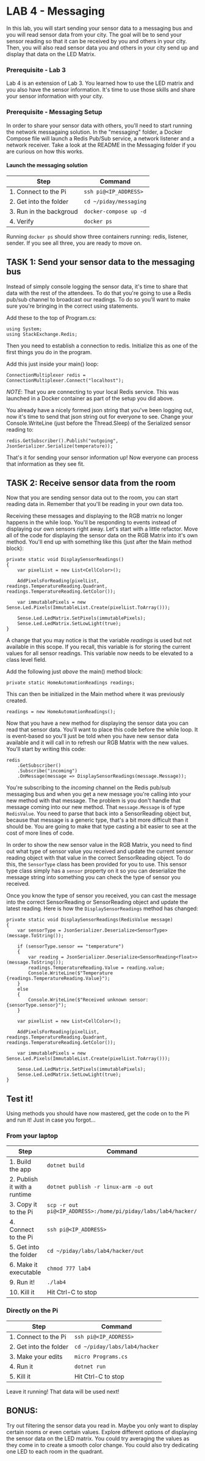 # LAB 4 - Messaging
In this lab, you will start sending your sensor data to a messaging bus and you will read sensor data from your city. The goal will be to send your sensor reading so that it can be received by you and others in your city. Then, you will also read sensor data you and others in your city send up and display that data on the LED Matrix.

### Prerequisite - Lab 3
Lab 4 is an extension of Lab 3. You learned how to use the LED matrix and you also have the sensor information. It's time to use those skills and share your sensor information with your city.

### Prerequisite - Messaging Setup
In order to share your sensor data with others, you'll need to start running the network messagaing solution. In the "messaging" folder, a Docker Compose file will launch a Redis Pub/Sub service, a network listener and a network receiver.  Take a look at the README in the Messaging folder if you are curious on how this works.

#### Launch the messaging solution

| Step | Command |
|-----|-----|
|1. Connect to the Pi| ```ssh pi@<IP_ADDRESS>``` |
|2. Get into the folder|```cd ~/piday/messaging```|
|3. Run in the backgroud|```docker-compose up -d```|
|4. Verify|```docker ps```|

Running ```docker ps``` should show three containers running: redis, listener, sender.  If you see all three, you are ready to move on.

## TASK 1: Send your sensor data to the messaging bus
Instead of simply console logging the sensor data, it's time to share that data with the rest of the attendees. To do that you're going to use a Redis pub/sub channel to broadcast our readings. To do so you'll want to make sure you're bringing in the correct using statements.  

Add these to the top of Program.cs:

```
using System;
using StackExchange.Redis;
```

Then you need to establish a connection to redis. Initialize this as one of the first things you do in the program.

Add this just inside your main() loop:

```
ConnectionMultiplexer redis = ConnectionMultiplexer.Connect("localhost");
```

*NOTE*: That you are connecting to your local Redis service.  This was launched in a Docker container as part of the setup you did above.

You already have a nicely formed json string that you've been logging out, now it's time to send that json string out for everyone to see. Change your Console.WriteLine (just before the Thread.Sleep) of the Serialized sensor reading to:

```
redis.GetSubscriber().Publish("outgoing", JsonSerializer.Serialize(temperature));
```

That's it for sending your sensor information up! Now everyone can process that information as they see fit.

## TASK 2: Receive sensor data from the room
Now that you are sending sensor data out to the room, you can start reading data in. Remember that you'll be reading in your own data too. 

Receiving these messages and displaying to the RGB matrix no longer happens in the while loop. You'll be responding to events instead of displaying our own sensors right away. Let's start with a little refactor. Move all of the code for displaying the sensor data on the RGB Matrix into it's own method. You'll end up with something like this (just after the Main method block):

```
private static void DisplaySensorReadings()
{
    var pixelList = new List<CellColor>();

    AddPixelsForReading(pixelList, readings.TemperatureReading.Quadrant, readings.TemperatureReading.GetColor());

    var immutablePixels = new Sense.Led.Pixels(ImmutableList.Create(pixelList.ToArray()));

    Sense.Led.LedMatrix.SetPixels(immutablePixels);
    Sense.Led.LedMatrix.SetLowLight(true);
}
```

A change that you may notice is that the variable _readings_ is used but not available in this scope. If you recall, this variable is for storing the current values for all sensor readings. This variable now needs to be elevated to a class level field.

Add the following just _above_ the main() method block:

```
private static HomeAutomationReadings readings;
```

This can then be initialized in the Main method where it was previously created.

```
readings = new HomeAutomationReadings();
```

Now that you have a new method for displaying the sensor data you can read that sensor data. You'll want to place this code before the while loop. It is event-based so you'll just be told when you have new sensor data available and it will call in to refresh our RGB Matrix with the new values. You'll start by writing this code:

```
redis
    .GetSubscriber()
    .Subscribe("incoming")
    .OnMessage(message => DisplaySensorReadings(message.Message));
```

You're subscribing to the _incoming_ channel on the Redis pub/sub messaging bus and when you get a new message you're calling into your new method with that message. The problem is you don't handle that message coming into our new method. That `message.Message` is of type `RedisValue`. You need to parse that back into a SensorReading<T> object but, because that message is a generic type, that's a bit more difficult than it should be. You are going to make that type casting a bit easier to see at the cost of more lines of code.

In order to show the new sensor value in the RGB Matrix, you need to find out what type of sensor value you received and update the current sensor reading object with that value in the correct SensorReading<T> object. To do this, the `SensorType` class has been provided for you to use. This sensor type class simply has a `sensor` property on it so you can deserialize the message string into something you can check the type of sensor you received.

Once you know the type of sensor you received, you can cast the message into the correct SensorReading<float> or SensorReading<bool> object and update the latest reading. Here is how the `DisplaySensorReadings` method has changed:

```
private static void DisplaySensorReadings(RedisValue message)
{
    var sensorType = JsonSerializer.Deserialize<SensorType>(message.ToString());

    if (sensorType.sensor == "temperature")
    {
        var reading = JsonSerializer.Deserialize<SensorReading<float>>(message.ToString());
        readings.TemperatureReading.Value = reading.value;
        Console.WriteLine($"Temperature {readings.TemperatureReading.Value}");
    }
    else
    {
        Console.WriteLine($"Received unknown sensor: {sensorType.sensor}");
    }

    var pixelList = new List<CellColor>();

    AddPixelsForReading(pixelList, readings.TemperatureReading.Quadrant, readings.TemperatureReading.GetColor());

    var immutablePixels = new Sense.Led.Pixels(ImmutableList.Create(pixelList.ToArray()));

    Sense.Led.LedMatrix.SetPixels(immutablePixels);
    Sense.Led.LedMatrix.SetLowLight(true);
}
```

## Test it!
Using methods you should have now mastered, get the code on to the Pi and run it!  Just in case you forgot...

### From your laptop
| Step | Command |
|-----|-----|
|1. Build the app| ```dotnet build```|
|2. Publish it with a runtime|```dotnet publish -r linux-arm -o out```|
|3. Copy it to the Pi|```scp -r out pi@<IP_ADDRESS>:/home/pi/piday/labs/lab4/hacker/```|
|4. Connect to the Pi| ```ssh pi@<IP_ADDRESS>``` |
|5. Get into the folder|```cd ~/piday/labs/lab4/hacker/out```|
|6. Make it executable|```chmod 777 lab4```|
|9. Run it!|```./lab4```|
|10. Kill it|Hit Ctrl-C to stop|

### Directly on the Pi
| Step | Command |
|-----|-----|
|1. Connect to the Pi| ```ssh pi@<IP_ADDRESS>``` |
|2. Get into the folder|```cd ~/piday/labs/lab4/hacker```|
|3. Make your edits| ```micro Programs.cs```|
|4. Run it|```dotnet run```|
|5. Kill it|Hit Ctrl-C to stop|


Leave it running! That data will be used next!

## BONUS: 
Try out filtering the sensor data you read in. Maybe you only want to display certain rooms or even certain values. Explore different options of displaying the sensor data on the LED matrix. You could try averaging the values as they come in to create a smooth color change. You could also try dedicating one LED to each room in the quadrant. 
